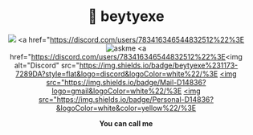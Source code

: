 <div align="center">
    <h1>🌸 beytyexe </h1>

  ![](https://komarev.com/ghpvc/?username=beytyexe&color=blueviolet)
  <a href="https://discord.com/users/783416346544832512%22%3E
  <img alt="askme" src="https://img.shields.io/badge/Ask%20me-anything-1abc9c.svg" />
  </a>
  <a href="https://discord.com/users/783416346544832512%22%3E<img alt="Discord" src="https://img.shields.io/badge/beytyexe%231173-7289DA?style=flat&logo=discord&logoColor=white%22/%3E
  </a>
  <a  href="mailto:beytyexe@gmail.com"> 
  <img src="https://img.shields.io/badge/Mail-D14836?logo=gmail&logoColor=white%22/%3E
  </a>
  <a href="#">
  <img src="https://img.shields.io/badge/Personal-D14836?&logoColor=white&color=yellow%22/%3E
  </a>
  <p><b>You can call me <a style="color: green" href="https://github.com/beytyexe%22%3Ebeytyexe<a/> for short, I am a Full Stack Developer and a dreamer, I like to learn new things and watch movies.</b></p>
  <h3>
  📖️ I know javascript,python and more...<br>
  💙️ I'm friendly, I have a lot of friends <br>
  🔥️ All I want is to share quality repos on github <br>
  🍍️ You can contact me on discord. beytyexe#1173 <br>
  </h3>
  <br/>
  <img src="https://skillicons.dev/icons?i=nextjs,nuxtjs,python,javascript,typescript,react,php,html,css,figma,graphql,nodejs,vscode,discord&theme=dark" />
  <br/>
  <br/>
  <div width="50%"><img width="80%" src="https://github-readme-stats.vercel.app/api?username=beytyexe&show_icons=true&count_private=true&theme=react&hide_border=true&bg_color=0D1117%22%3E
  <img width="80%" src="https://github-readme-streak-stats.herokuapp.com/?user=beytyexe&theme=black-ice&hide_border=true&stroke=0000&background=0D1117%22%3E
  <img width="80%" src="https://activity-graph.herokuapp.com/graph?username=beytyexe&bg_color=0D1117&color=5BCDEC&line=5BCDEC&point=FFFFFF&hide_border=true%22%3E</div>
